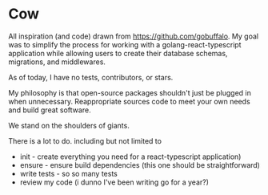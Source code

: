 # Cow

All inspiration (and code) drawn from https://github.com/gobuffalo. My goal was to simplify the process for working with a golang-react-typescript application while allowing users to create their database schemas, migrations, and middlewares.

As of today, I have no tests, contributors, or stars.

My philosophy is that open-source packages shouldn't just be plugged in when unnecessary. Reappropriate sources code to meet your own needs and build great software.

We stand on the shoulders of giants.

There is a lot to do. including but not limited to

- init - create everything you need for a react-typescript application)
- ensure - ensure build dependencies (this one should be straightforward)
- write tests - so so many tests
- review my code (i dunno I've been writing go for a year?)

